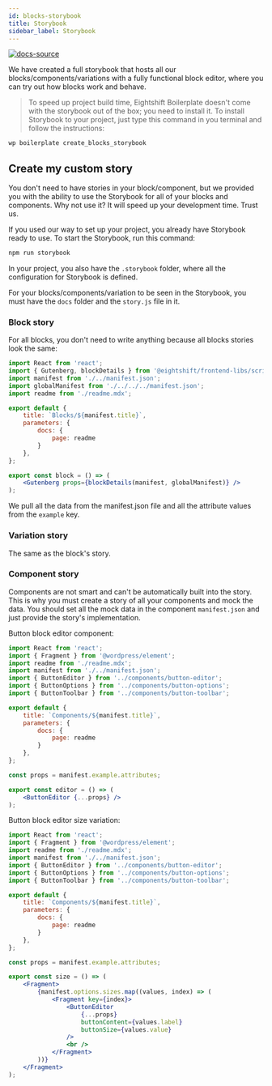 ```yaml
---
id: blocks-storybook
title: Storybook
sidebar_label: Storybook
---
```


[![docs-source](https://img.shields.io/badge/source-eigthshift--frontend--libs-yellow?style=for-the-badge&logo=javascript&labelColor=2a2a2a)](https://github.com/hhftechtips/eightshift-frontend-libs/tree/4.0.0/blocks/init/src/blocks/)

We have created a full storybook that hosts all our blocks/components/variations with a fully functional block editor, where you can try out how blocks work and behave.

> To speed up project build time, Eightshift Boilerplate doesn't come with the storybook out of the box; you need to install it. To install Storybook to your project, just type this command in you terminal and follow the instructions:

```bash
wp boilerplate create_blocks_storybook
```

## Create my custom story

You don't need to have stories in your block/component, but we provided you with the ability to use the Storybook for all of your blocks and components. Why not use it? It will speed up your development time. Trust us.

If you used our way to set up your project, you already have Storybook ready to use. To start the Storybook, run this command:

```bash
npm run storybook
```

In your project, you also have the `.storybook` folder, where all the configuration for Storybook is defined.

For your blocks/components/variation to be seen in the Storybook, you must have the `docs` folder and the `story.js` file in it.

### Block story

For all blocks, you don't need to write anything because all blocks stories look the same:

```jsx
import React from 'react';
import { Gutenberg, blockDetails } from '@eightshift/frontend-libs/scripts/storybook';
import manifest from './../manifest.json';
import globalManifest from './../../../manifest.json';
import readme from './readme.mdx';

export default {
	title: `Blocks/${manifest.title}`,
	parameters: {
		docs: {
			page: readme
		}
	},
};

export const block = () => (
	<Gutenberg props={blockDetails(manifest, globalManifest)} />
);
```

We pull all the data from the manifest.json file and all the attribute values from the `example` key.

### Variation story

The same as the block's story.

### Component story

Components are not smart and can't be automatically built into the story. This is why you must create a story of all your components and mock the data.
You should set all the mock data in the component `manifest.json` and just provide the story's implementation.

Button block editor component:

```jsx
import React from 'react';
import { Fragment } from '@wordpress/element';
import readme from './readme.mdx';
import manifest from './../manifest.json';
import { ButtonEditor } from '../components/button-editor';
import { ButtonOptions } from '../components/button-options';
import { ButtonToolbar } from '../components/button-toolbar';

export default {
	title: `Components/${manifest.title}`,
	parameters: {
		docs: {
			page: readme
		}
	},
};

const props = manifest.example.attributes;

export const editor = () => (
	<ButtonEditor {...props} />
);
```

Button block editor size variation:

```jsx
import React from 'react';
import { Fragment } from '@wordpress/element';
import readme from './readme.mdx';
import manifest from './../manifest.json';
import { ButtonEditor } from '../components/button-editor';
import { ButtonOptions } from '../components/button-options';
import { ButtonToolbar } from '../components/button-toolbar';

export default {
	title: `Components/${manifest.title}`,
	parameters: {
		docs: {
			page: readme
		}
	},
};

const props = manifest.example.attributes;

export const size = () => (
	<Fragment>
		{manifest.options.sizes.map((values, index) => (
			<Fragment key={index}>
				<ButtonEditor
					{...props}
					buttonContent={values.label}
					buttonSize={values.value}
				/>
				<br />
			</Fragment>
		))}
	</Fragment>
);
```
